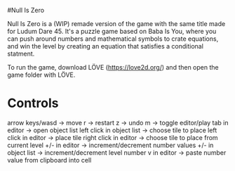 #Null Is Zero

Null Is Zero is a (WIP) remade version of the game with the same title made for Ludum Dare 45.
It's a puzzle game based on Baba Is You, where you can push around numbers and mathematical symbols to crate equations, and win the level by creating an equation that satisfies a conditional statment.

To run the game, download LÖVE (https://love2d.org/) and then open the game folder with LÖVE.

# Controls

arrow keys/wasd -> move
r -> restart
z -> undo
m -> toggle editor/play
tab in editor -> open object list
left click in object list -> choose tile to place
left click in editor -> place tile
right click in editor -> choose tile to place from current level
+/- in editor -> increment/decrement number values
+/- in object list -> increment/decrement level number
v in editor -> paste number value from clipboard into cell
